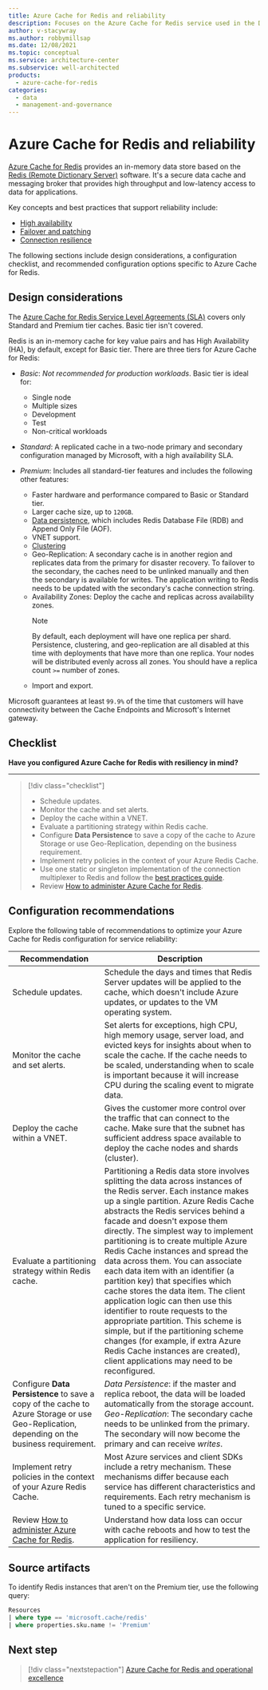 ```yaml
---
title: Azure Cache for Redis and reliability
description: Focuses on the Azure Cache for Redis service used in the Data solution to provide best-practice, configuration recommendations, and design considerations related to Service Reliability.
author: v-stacywray
ms.author: robbymillsap
ms.date: 12/08/2021
ms.topic: conceptual
ms.service: architecture-center
ms.subservice: well-architected
products:
  - azure-cache-for-redis
categories:
  - data
  - management-and-governance
---
```


# Azure Cache for Redis and reliability

[Azure Cache for Redis](/azure/azure-cache-for-redis/cache-overview) provides an in-memory data store based on the [Redis (Remote Dictionary Server)](https://redis.io/) software. It's a secure data cache and messaging broker that provides high throughput and low-latency access to data for applications.

Key concepts and best practices that support reliability include:

- [High availability](/azure/azure-cache-for-redis/cache-high-availability)
- [Failover and patching](/azure/azure-cache-for-redis/cache-failover)
- [Connection resilience](/azure/azure-cache-for-redis/cache-best-practices-connection)

The following sections include design considerations, a configuration checklist, and recommended configuration options specific to Azure Cache for Redis.

## Design considerations

The [Azure Cache for Redis Service Level Agreements (SLA)](https://azure.microsoft.com/support/legal/sla/cache/v1_0/) covers only Standard and Premium tier caches. Basic tier isn't covered.

Redis is an in-memory cache for key value pairs and has High Availability (HA), by default, except for Basic tier. There are three tiers for Azure Cache for Redis:

- *Basic*: *Not recommended for production workloads*. Basic tier is ideal for:
  - Single node
  - Multiple sizes
  - Development
  - Test
  - Non-critical workloads

- *Standard*: A replicated cache in a two-node primary and secondary configuration managed by Microsoft, with a high availability SLA.
- *Premium*: Includes all standard-tier features and includes the following other features:
  - Faster hardware and performance compared to Basic or Standard tier.
  - Larger cache size, up to `120GB`.
  - [Data persistence](https://redis.io/topics/persistence), which includes Redis Database File (RDB) and Append Only File (AOF).
  - VNET support.
  - [Clustering](/azure/azure-cache-for-redis/cache-how-to-premium-clustering)
  - Geo-Replication: A secondary cache is in another region and replicates data from the primary for disaster recovery. To failover to the secondary, the caches need to be unlinked manually and then the secondary is available for writes. The application writing to Redis needs to be updated with the secondary's cache connection string.
  - Availability Zones: Deploy the cache and replicas across availability zones.
    > [!NOTE]
    > By default, each deployment will have one replica per shard. Persistence, clustering, and geo-replication are all disabled at this time with deployments that have more than one replica. Your nodes will be distributed evenly across all zones. You should have a replica count `>=` number of zones.
  - Import and export.

Microsoft guarantees at least `99.9%` of the time that customers will have connectivity between the Cache Endpoints and Microsoft's Internet gateway.

## Checklist

**Have you configured Azure Cache for Redis with resiliency in mind?**
***

> [!div class="checklist"]
> - Schedule updates.
> - Monitor the cache and set alerts.
> - Deploy the cache within a VNET.
> - Evaluate a partitioning strategy within Redis cache.
> - Configure **Data Persistence** to save a copy of the cache to Azure Storage or use Geo-Replication, depending on the business requirement.
> - Implement retry policies in the context of your Azure Redis Cache.
> - Use one static or singleton implementation of the connection multiplexer to Redis and follow the [best practices guide](/azure/azure-cache-for-redis/).
> - Review [How to administer Azure Cache for Redis](/azure/azure-cache-for-redis/cache-administration#reboot).

## Configuration recommendations

Explore the following table of recommendations to optimize your Azure Cache for Redis configuration for service reliability:

|Recommendation|Description|
|--------------|-----------|
|Schedule updates.|Schedule the days and times that Redis Server updates will be applied to the cache, which doesn't include Azure updates, or updates to the VM operating system.|
|Monitor the cache and set alerts.|Set alerts for exceptions, high CPU, high memory usage, server load, and evicted keys for insights about when to scale the cache. If the cache needs to be scaled, understanding when to scale is important because it will increase CPU during the scaling event to migrate data.|
|Deploy the cache within a VNET.|Gives the customer more control over the traffic that can connect to the cache. Make sure that the subnet has sufficient address space available to deploy the cache nodes and shards (cluster).|
|Evaluate a partitioning strategy within Redis cache.|Partitioning a Redis data store involves splitting the data across instances of the Redis server. Each instance makes up a single partition. Azure Redis Cache abstracts the Redis services behind a facade and doesn't expose them directly. The simplest way to implement partitioning is to create multiple Azure Redis Cache instances and spread the data across them. You can associate each data item with an identifier (a partition key) that specifies which cache stores the data item. The client application logic can then use this identifier to route requests to the appropriate partition. This scheme is simple, but if the partitioning scheme changes (for example, if extra Azure Redis Cache instances are created), client applications may need to be reconfigured.|
|Configure **Data Persistence** to save a copy of the cache to Azure Storage or use Geo-Replication, depending on the business requirement.|*Data Persistence*: if the master and replica reboot, the data will be loaded automatically from the storage account. *Geo-Replication*: The secondary cache needs to be unlinked from the primary. The secondary will now become the primary and can receive *writes*.|
|Implement retry policies in the context of your Azure Redis Cache.|Most Azure services and client SDKs include a retry mechanism. These mechanisms differ because each service has different characteristics and requirements. Each retry mechanism is tuned to a specific service.|
|Review [How to administer Azure Cache for Redis](/azure/azure-cache-for-redis/cache-administration#reboot).|Understand how data loss can occur with cache reboots and how to test the application for resiliency.|

## Source artifacts

To identify Redis instances that aren't on the Premium tier, use the following query:

```sql
Resources 
| where type == 'microsoft.cache/redis'
| where properties.sku.name != 'Premium'
```

## Next step

> [!div class="nextstepaction"]
> [Azure Cache for Redis and operational excellence](./operational-excellence.md)
